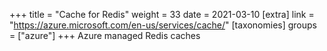 +++
title = "Cache for Redis"
weight = 33
date = 2021-03-10
[extra]
link = "https://azure.microsoft.com/en-us/services/cache/"
[taxonomies]
groups = ["azure"]
+++
Azure managed Redis caches

